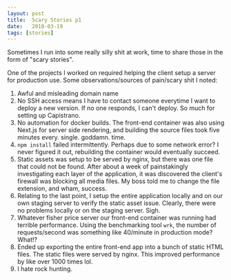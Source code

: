 ```yaml
---
layout: post
title:  Scary Stories p1
date:   2018-03-19
tags: [stories]
---
```

Sometimes I run into some really silly shit at work, time to share those
in the form of "scary stories".

One of the projects I worked on required helping the client setup a
server for production use. Some observations/sources of pain/scary shit I noted:

1. Awful and misleading domain name
2. No SSH access means I have to contact someone everytime I want to
   deploy a new version. If no one responds, I can't deploy. So much for
   setting up Capistrano.
3. No automation for docker builds. The front-end container was also
   using Next.js for server side rendering, and building the source
   files took five minutes every. single. goddamn. time.
4. `npm install` failed intermittently. Perhaps due to some network
   error? I never figured it out, rebuilding the container would
   eventually succeed.
5. Static assets was setup to be served by nginx, but there was one file
   that could not be found. After about a week of painstakingly
   investigating each layer of the application, it was discovered the
   client's firewall was blocking all media files. My boss told me to
   change the file extension, and wham, success.
6. Relating to the last point, I setup the entire application locally
   and on our own staging server to verify the static asset issue.
   Clearly, there were no problems locally or on the staging server.
   Sigh.
7. Whatever fisher price server our front-end container was running had
   terrible performance. Using the benchmarking tool `wrk`, the number
   of requests/second was something like 40/minute in production mode?
   What!?
8. Ended up exporting the entire front-end app into a bunch of static HTML
   files. The static files were served by nginx. This improved performance by like over 1000
   times lol.
9. I hate rock hunting.
